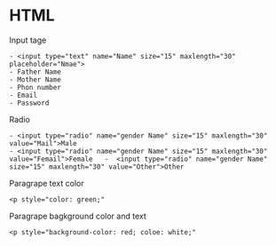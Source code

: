 # HTML

Input tage

```
- <input type="text" name="Name" size="15" maxlength="30" placeholder="Nmae">
- Father Name
- Mother Name
- Phon number
- Email
- Password
```

Radio

```
- <input type="radio" name="gender Name" size="15" maxlength="30" value="Mail">Male
- <input type="radio" name="gender Name" size="15" maxlength="30" value="Femail">Female   -  <input type="radio" name="gender Name" size="15" maxlength="30" value="Other">Other
```

Paragrape text color

```
<p style="color: green;"
```

Paragrape bagkground color and text

```
<p style="background-color: red; coloe: white;"
```

